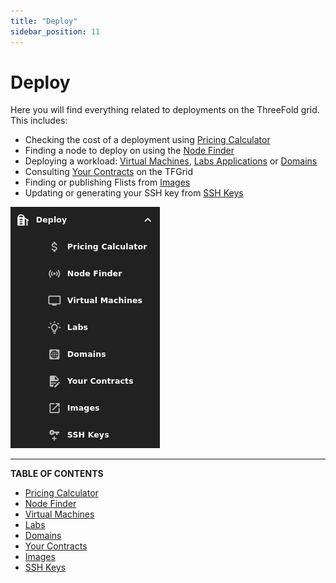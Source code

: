 ```yaml
---
title: "Deploy"
sidebar_position: 11
---
```


# Deploy

Here you will find everything related to deployments on the ThreeFold grid. This includes:

- Checking the cost of a deployment using [Pricing Calculator](./pricing_calculator)
- Finding a node to deploy on using the [Node Finder](./node_finder)
- Deploying a workload: [Virtual Machines](vm_intro/vm_intro), [Labs Applications](./applications) or [Domains](domains)
- Consulting [Your Contracts](./your_contracts) on the TFGrid
- Finding or publishing Flists from [Images](./images)
- Updating or generating your SSH key from [SSH Keys](./ssh_keys)

![](./img/dashboard_deploy.png)

***

**TABLE OF CONTENTS**

- [Pricing Calculator](./pricing_calculator)
- [Node Finder](./node_finder)
- [Virtual Machines](vm_intro/vm_intro)
- [Labs](./applications)
- [Domains](domains)
- [Your Contracts](./your_contracts)
- [Images](./images)
- [SSH Keys](./ssh_keys)